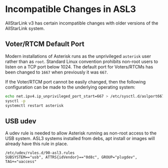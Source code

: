 # Incompatible Changes in ASL3
AllStarLink v3 has certain incompatible changes with older
versions of the AllStarLink system.

## Voter/RTCM Default Port
Modern installations of Asterisk runs as the unprivileged `asterisk` user rather than
as `root`. Standard Linux convention prohibits non-root users to listen on a TCP
port below 1024. The default port for Voters/RTCMs has been changed to `1667` when
previously it was `667`.

If the Voter/RTCM port cannot be easily changed, then the following
configuration can be made to the underlying operating system:

```bash
echo net.ipv4.ip_unprivileged_port_start=667 > /etc/sysctl.d/aslport667.conf
sysctl -p
systemctl restart asterisk
```

## USB udev
A udev rule is needed to allow Asterisk running as non-root access to the USB system. ASL3 systems installed from debs, apt install or images will already have this rule in place.

```text
/etc/udev/rules.d/90-asl3.rules
SUBSYSTEM=="usb", ATTRS{idVendor}=="0d8c", GROUP="plugdev", TAG+="uaccess"
```
